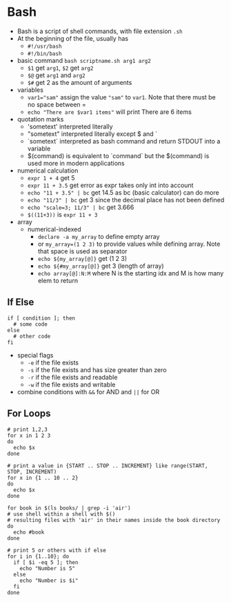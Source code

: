 # Bash
* Bash is a script of shell commands, with file extension `.sh` 
* At the beginning of the file, usually has 
    * `#!/usr/bash`
    * `#!/bin/bash`
* basic command `bash scriptname.sh arg1 arg2`
    * `$1` get `arg1`, `$2` get `arg2`
    * `$@` get `arg1` and `arg2` 
    * `$#` get 2 as the amount of arguments
* variables
    * `var1="sam"` assign the value `"sam"` to `var1`. Note that there must be no space between = 
    * `echo "There are $var1 items"`  will print There are 6 items 
* quotation marks
    * 'sometext' interpreted literally
    * "sometext" interpreted literally except $ and ` 
    * \`sometext` interpreted as bash command and return STDOUT into a variable
    * \$(command) is equivalent to \`command`  but the \$(command)  is used more in modern applications
* numerical calculation
    * `expr 1 + 4` get 5
    * `expr 11 + 3.5` get error as expr takes only int into account
    * `echo "11 + 3.5" | bc` get 14.5 as bc (basic calculator) can do more 
    * `echo "11/3" | bc` get 3 since the decimal place has not been defined
    * `echo "scale=3; 11/3" | bc` get 3.666 
    * `$((11+3))`  is `expr 11 + 3` 
* array
    * numerical-indexed
        * `declare -a my_array` to define empty array 
        * or `my_array=(1 2 3)` to provide values while defining array. Note that space is used as separator
        * `echo ${my_array[@]}` get (1 2 3) 
        * `echo ${#my_array[@]}`  get 3 (length of array)
        * `echo array[@]:N:M` where N is the starting idx and M is how many elem to return

## If Else
```
if [ condition ]; then
  # some code
else
  # other code
fi
```
* special flags
    * `-e` if the file exists
    * `-s` if the file exists and has size greater than zero
    * `-r` if the file exists and readable
    * `-w` if the file exists and writable
* combine conditions with `&&` for AND and `||` for OR

## For Loops
```
# print 1,2,3
for x in 1 2 3
do
  echo $x
done

# print a value in {START .. STOP .. INCREMENT} like range(START, STOP, INCREMENT)
for x in {1 .. 10 .. 2}
do
  echo $x
done

for book in $(ls books/ | grep -i 'air') 
# use shell within a shell with $() 
# resulting files with 'air' in their names inside the book directory
do
  echo #book
done

# print 5 or others with if else
for i in {1..10}; do
  if [ $i -eq 5 ]; then
    echo "Number is 5"
  else
    echo "Number is $i"
  fi
done
```

